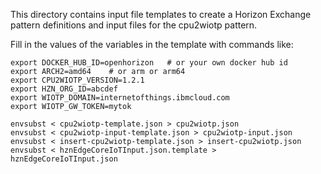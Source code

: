 This directory contains input file templates to create a Horizon Exchange pattern definitions and input files for the cpu2wiotp pattern.

Fill in the values of the variables in the template with commands like:

```
export DOCKER_HUB_ID=openhorizon   # or your own docker hub id
export ARCH2=amd64    # or arm or arm64
export CPU2WIOTP_VERSION=1.2.1
export HZN_ORG_ID=abcdef
export WIOTP_DOMAIN=internetofthings.ibmcloud.com
export WIOTP_GW_TOKEN=mytok

envsubst < cpu2wiotp-template.json > cpu2wiotp.json
envsubst < cpu2wiotp-input-template.json > cpu2wiotp-input.json
envsubst < insert-cpu2wiotp-template.json > insert-cpu2wiotp.json
envsubst < hznEdgeCoreIoTInput.json.template > hznEdgeCoreIoTInput.json
```
